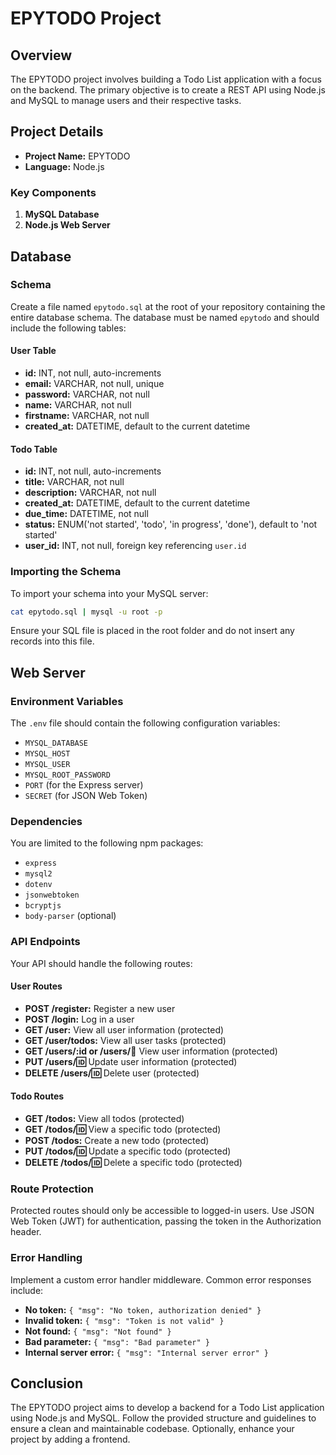 # EPYTODO Project

## Overview
The EPYTODO project involves building a Todo List application with a focus on the backend. The primary objective is to create a REST API using Node.js and MySQL to manage users and their respective tasks.

## Project Details

- **Project Name:** EPYTODO
- **Language:** Node.js

### Key Components
1. **MySQL Database**
2. **Node.js Web Server**

## Database

### Schema
Create a file named `epytodo.sql` at the root of your repository containing the entire database schema. The database must be named `epytodo` and should include the following tables:

#### User Table
- **id:** INT, not null, auto-increments
- **email:** VARCHAR, not null, unique
- **password:** VARCHAR, not null
- **name:** VARCHAR, not null
- **firstname:** VARCHAR, not null
- **created_at:** DATETIME, default to the current datetime

#### Todo Table
- **id:** INT, not null, auto-increments
- **title:** VARCHAR, not null
- **description:** VARCHAR, not null
- **created_at:** DATETIME, default to the current datetime
- **due_time:** DATETIME, not null
- **status:** ENUM('not started', 'todo', 'in progress', 'done'), default to 'not started'
- **user_id:** INT, not null, foreign key referencing `user.id`

### Importing the Schema
To import your schema into your MySQL server:
```sh
cat epytodo.sql | mysql -u root -p
```
Ensure your SQL file is placed in the root folder and do not insert any records into this file.

## Web Server

### Environment Variables
The `.env` file should contain the following configuration variables:
- `MYSQL_DATABASE`
- `MYSQL_HOST`
- `MYSQL_USER`
- `MYSQL_ROOT_PASSWORD`
- `PORT` (for the Express server)
- `SECRET` (for JSON Web Token)

### Dependencies
You are limited to the following npm packages:
- `express`
- `mysql2`
- `dotenv`
- `jsonwebtoken`
- `bcryptjs`
- `body-parser` (optional)

### API Endpoints
Your API should handle the following routes:

#### User Routes
- **POST /register:** Register a new user
- **POST /login:** Log in a user
- **GET /user:** View all user information (protected)
- **GET /user/todos:** View all user tasks (protected)
- **GET /users/:id or /users/:email:** View user information (protected)
- **PUT /users/:id:** Update user information (protected)
- **DELETE /users/:id:** Delete user (protected)

#### Todo Routes
- **GET /todos:** View all todos (protected)
- **GET /todos/:id:** View a specific todo (protected)
- **POST /todos:** Create a new todo (protected)
- **PUT /todos/:id:** Update a specific todo (protected)
- **DELETE /todos/:id:** Delete a specific todo (protected)

### Route Protection
Protected routes should only be accessible to logged-in users. Use JSON Web Token (JWT) for authentication, passing the token in the Authorization header.

### Error Handling
Implement a custom error handler middleware. Common error responses include:
- **No token:** `{ "msg": "No token, authorization denied" }`
- **Invalid token:** `{ "msg": "Token is not valid" }`
- **Not found:** `{ "msg": "Not found" }`
- **Bad parameter:** `{ "msg": "Bad parameter" }`
- **Internal server error:** `{ "msg": "Internal server error" }`

## Conclusion
The EPYTODO project aims to develop a backend for a Todo List application using Node.js and MySQL. Follow the provided structure and guidelines to ensure a clean and maintainable codebase. Optionally, enhance your project by adding a frontend.
